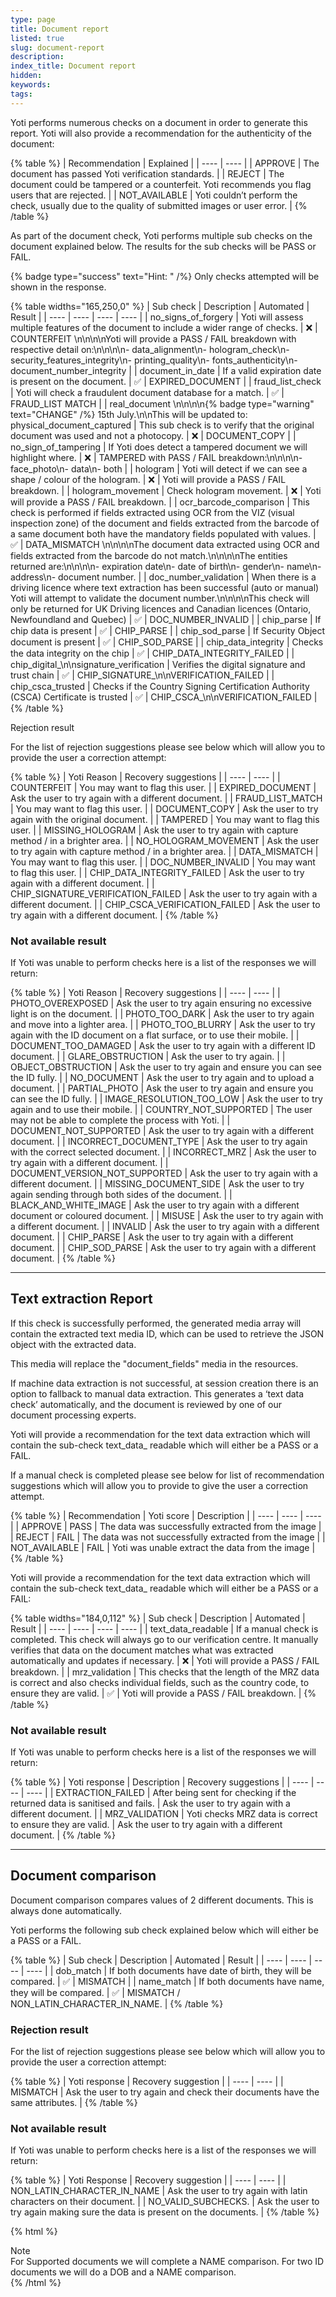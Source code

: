 ```yaml
---
type: page
title: Document report
listed: true
slug: document-report
description: 
index_title: Document report
hidden: 
keywords: 
tags: 
---
```


Yoti performs numerous checks on a document in order to generate this report. Yoti will also provide a recommendation for the authenticity of the document:

{% table %}
| Recommendation | Explained | 
| ---- | ---- | 
| APPROVE | The document has passed Yoti verification standards. | 
| REJECT | The document could be tampered or a counterfeit. Yoti recommends you flag users that are rejected. | 
| NOT_AVAILABLE | Yoti couldn’t perform the check, usually due to the quality of submitted images or user error. | 
{% /table %}

As part of the document check, Yoti performs multiple sub checks on the document explained below. The results for the sub checks will be PASS or FAIL.

{% badge type="success" text="Hint: " /%} Only checks attempted will be shown in the response.

{% table widths="165,250,0" %}
| Sub check | Description | Automated | Result | 
| ---- | ---- | ---- | ---- | 
| no_signs_of_forgery | Yoti will assess multiple features of the document to include a wider range of checks. | ❌ | COUNTERFEIT \n\n\n\nYoti will provide a PASS / FAIL breakdown with respective detail on:\n\n\n\n- data_alignment\n- hologram_check\n- security_features_integrity\n- printing_quality\n- fonts_authenticity\n- document_number_integrity | 
| document_in_date | If a valid expiration date is present on the document. | ✅ | EXPIRED_DOCUMENT | 
| fraud_list_check | Yoti will check a fraudulent document database for a match. | ✅ | FRAUD_LIST MATCH | 
| real_document \n\n\n\n{% badge type="warning" text="CHANGE" /%} 15th July.\n\nThis will be updated to: physical_document_captured | This sub check is to verify that the original document was used and not a photocopy. | ❌ | DOCUMENT_COPY | 
| no_sign_of_tampering | If Yoti does detect a tampered document we will highlight where. | ❌ | TAMPERED with PASS / FAIL breakdown:\n\n\n\n- face_photo\n- data\n- both | 
| hologram | Yoti will detect if we can see a shape / colour of the hologram. | ❌ | Yoti will provide a PASS / FAIL breakdown. | 
| hologram_movement | Check hologram movement. | ❌ | Yoti will provide a PASS / FAIL breakdown. | 
| ocr_barcode_comparison | This check is performed if fields extracted using OCR from the VIZ (visual inspection zone) of the document and fields extracted from the barcode of a same document both have the mandatory fields populated with values. | ✅ | DATA_MISMATCH \n\n\n\nThe document data extracted using OCR and fields extracted from the barcode do not match.\n\n\n\nThe entities returned are:\n\n\n\n- expiration date\n- date of birth\n- gender\n- name\n- address\n- document number. | 
| doc_number_validation | When there is a driving licence where text extraction has been successful (auto or manual) Yoti will attempt to validate the document number.\n\n\n\nThis check will only be returned for UK Driving licences and Canadian licences (Ontario, Newfoundland and Quebec) | ✅ | DOC_NUMBER_INVALID | 
| chip_parse | If chip data is present | ✅ | CHIP_PARSE | 
| chip_sod_parse | If Security Object document is present | ✅ | CHIP_SOD_PARSE | 
| chip_data_integrity | Checks the data integrity on the chip | ✅ | CHIP_DATA_INTEGRITY_FAILED | 
| chip_digital_\n\nsignature_verification | Verifies the digital signature and trust chain | ✅ | CHIP_SIGNATURE_\n\nVERIFICATION_FAILED | 
| chip_csca_trusted | Checks if the Country Signing Certification Authority (CSCA) Certificate is trusted | ✅ | CHIP_CSCA_\n\nVERIFICATION_FAILED | 
{% /table %}

Rejection result

For the list of rejection suggestions please see below which will allow you to provide the user a correction attempt:

{% table %}
| Yoti Reason | Recovery suggestions | 
| ---- | ---- | 
| COUNTERFEIT | You may want to flag this user. | 
| EXPIRED_DOCUMENT | Ask the user to try again with a different document. | 
| FRAUD_LIST_MATCH | You may want to flag this user. | 
| DOCUMENT_COPY | Ask the user to try again with the original document. | 
| TAMPERED | You may want to flag this user. | 
| MISSING_HOLOGRAM | Ask the user to try again with capture method / in a brighter area. | 
| NO_HOLOGRAM_MOVEMENT | Ask the user to try again with capture method  / in a brighter area. | 
| DATA_MISMATCH | You may want to flag this user. | 
| DOC_NUMBER_INVALID | You may want to flag this user. | 
| CHIP_DATA_INTEGRITY_FAILED | Ask the user to try again with a different document. | 
| CHIP_SIGNATURE_VERIFICATION_FAILED | Ask the user to try again with a different document. | 
| CHIP_CSCA_VERIFICATION_FAILED | Ask the user to try again with a different document. | 
{% /table %}

### Not available result

If Yoti was unable to perform checks here is a list of the responses we will return:

{% table %}
| Yoti Reason | Recovery suggestions | 
| ---- | ---- | 
| PHOTO_OVEREXPOSED | Ask the user to try again ensuring no excessive light is on the document. | 
| PHOTO_TOO_DARK | Ask the user to try again and move into a lighter area. | 
| PHOTO_TOO_BLURRY | Ask the user to try again with the ID document on a flat surface, or to use their mobile. | 
| DOCUMENT_TOO_DAMAGED | Ask the user to try again with a different ID document. | 
| GLARE_OBSTRUCTION | Ask the user to try again. | 
| OBJECT_OBSTRUCTION | Ask the user to try again and ensure you can see the ID fully. | 
| NO_DOCUMENT | Ask the user to try again and to upload a document. | 
| PARTIAL_PHOTO | Ask the user to try again and ensure you can see the ID fully. | 
| IMAGE_RESOLUTION_TOO_LOW | Ask the user to try again and to use their mobile. | 
| COUNTRY_NOT_SUPPORTED | The user may not be able to complete the process with Yoti. | 
| DOCUMENT_NOT_SUPPORTED | Ask the user to try again with a different document. | 
| INCORRECT_DOCUMENT_TYPE | Ask the user to try again with the correct selected document. | 
| INCORRECT_MRZ | Ask the user to try again with a different document. | 
| DOCUMENT_VERSION_NOT_SUPPORTED | Ask the user to try again with a different document. | 
| MISSING_DOCUMENT_SIDE | Ask the user to try again sending through both sides of the document. | 
| BLACK_AND_WHITE_IMAGE | Ask the user to try again with a different document or coloured document. | 
| MISUSE | Ask the user to try again with a different document. | 
| INVALID | Ask the user to try again with a different document. | 
| CHIP_PARSE | Ask the user to try again with a different document. | 
| CHIP_SOD_PARSE | Ask the user to try again with a different document. | 
{% /table %}

---

## Text extraction Report

If this check is successfully performed, the generated media array will contain the extracted text media ID, which can be used to retrieve the JSON object with the extracted data.

This media will replace the "document_fields" media in the resources. 

If machine data extraction is not successful, at session creation there is an option to fallback to manual data extraction. This generates a ‘text data check’ automatically, and the document is reviewed by one of our document processing experts.

Yoti will provide a recommendation for the text data extraction which will contain the sub-check text_data_  readable which will either be a PASS or a FAIL.

If a manual check is completed please see below for list of recommendation suggestions which will allow you to provide to give the user a correction attempt.

{% table %}
| Recommendation | Yoti score | Description | 
| ---- | ---- | ---- | 
| APPROVE | PASS | The data was successfully extracted from the image | 
| REJECT | FAIL | The data was not successfully extracted from the image | 
| NOT_AVAILABLE | FAIL | Yoti was unable extract the data from the image | 
{% /table %}

Yoti will provide a recommendation for the text data extraction which will contain the sub-check text_data_  readable which will either be a PASS or a FAIL:

{% table widths="184,0,112" %}
| Sub check | Description | Automated | Result | 
| ---- | ---- | ---- | ---- | 
| text_data_readable | If a manual check is completed. This check will always go to our verification centre. It manually verifies that data on the document matches what was extracted automatically and updates if necessary. | ❌ | Yoti will provide a PASS / FAIL breakdown. | 
| mrz_validation | This checks that the length of the MRZ data is correct and also checks individual fields, such as the country code, to ensure they are valid. | ✅ | Yoti will provide a PASS / FAIL breakdown. | 
{% /table %}

### Not available result

If Yoti was unable to perform checks here is a list of the responses we will return:

{% table %}
| Yoti response | Description | Recovery suggestions | 
| ---- | ---- | ---- | 
| EXTRACTION_FAILED | After being sent for checking if the returned data is sanitised and fails. | Ask the user to try again with a different document. | 
| MRZ_VALIDATION | Yoti checks MRZ data is correct to ensure they are valid. | Ask the user to try again with a different document. | 
{% /table %}

---

## Document comparison

Document comparison compares values of 2 different documents. This is always done automatically.

Yoti performs the following sub check explained below which will either be a PASS or a FAIL.

{% table %}
| Sub check | Description | Automated | Result | 
| ---- | ---- | ---- | ---- | 
| dob_match | If both documents have date of birth, they will be compared. | ✅ | MISMATCH | 
| name_match | If both documents have name, they will be compared. | ✅ | MISMATCH / NON_LATIN_CHARACTER_IN_NAME. | 
{% /table %}

### Rejection result

For the list of rejection suggestions please see below which will allow you to provide the user a correction attempt:

{% table %}
| Yoti response | Recovery suggestion | 
| ---- | ---- | 
| MISMATCH | Ask the user to try again and check their documents have the same attributes. | 
{% /table %}

### Not available result

If Yoti was unable to perform checks here is a list of the responses we will return:

{% table %}
| Yoti Response | Recovery suggestion | 
| ---- | ---- | 
| NON_LATIN_CHARACTER_IN_NAME | Ask the user to try again with latin characters on their document. | 
| NO_VALID_SUBCHECKS. | Ask the user to try again making sure the data is present on the documents. | 
{% /table %}

{% html %}
<div class="alert-GTK">
    <div class="alert-title" id="GTK">
       Note
    </div>
    <div class="alert-text">
For Supported documents we will complete a NAME comparison. For two ID documents we will do a DOB and a NAME comparison.    </div>
    <div class="alert-links"> 
   </div>
</div>
{% /html %}